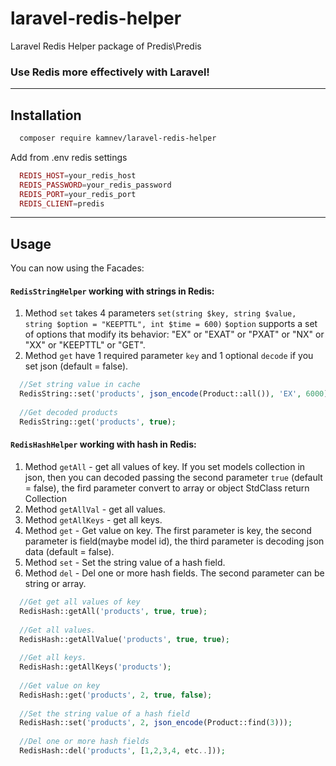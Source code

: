 # laravel-redis-helper
Laravel Redis Helper package of Predis\Predis

### Use Redis more effectively with Laravel!
***

## Installation

```sh
  composer require kamnev/laravel-redis-helper
```
Add from .env redis settings 
```php
  REDIS_HOST=your_redis_host
  REDIS_PASSWORD=your_redis_password
  REDIS_PORT=your_redis_port
  REDIS_CLIENT=predis
```
***

## Usage

You can now using the Facades:

#### `RedisStringHelper` working with strings in Redis:

 1. Method `set` takes 4 parameters `set(string $key, string $value, string $option = "KEEPTTL", int $time = 600)`
    `$option` supports a set of options that modify its behavior: "EX" or "EXAT" or "PXAT" or "NX" or "XX" or "KEEPTTL" or "GET".
 2. Method `get` have 1 required parameter `key` and 1 optional `decode` if you set json (default = false).

```php
  //Set string value in cache
  RedisString::set('products', json_encode(Product::all()), 'EX', 6000);
  
  //Get decoded products 
  RedisString::get('products', true);
```

#### `RedisHashHelper` working with hash in Redis:

 1. Method `getAll` - get all values of key. If you set models collection in json, then you can decoded passing the second parameter `true` (default = false), the fird parameter convert to array or object StdClass return Collection
 2. Method `getAllVal` - get all values. 
 3. Method `getAllKeys` - get all keys. 
 4. Method `get` - Get value on key. The first parameter is key, the second parameter is field(maybe model id), the third parameter is decoding json data (default = false).
 5. Method `set` - Set the string value of a hash field.
 6. Method `del` - Del one or more hash fields. The second parameter can be string or array.
```php
  //Get get all values of key  
  RedisHash::getAll('products', true, true);
  
  //Get all values.
  RedisHash::getAllValue('products', true, true);  
  
  //Get all keys.
  RedisHash::getAllKeys('products');
  
  //Get value on key 
  RedisHash::get('products', 2, true, false);
  
  //Set the string value of a hash field
  RedisHash::set('products', 2, json_encode(Product::find(3)));
  
  //Del one or more hash fields
  RedisHash::del('products', [1,2,3,4, etc..]));
```
